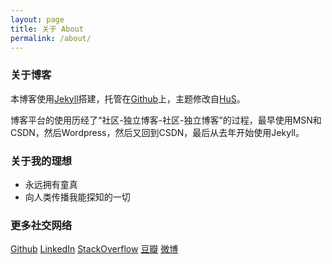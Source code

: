 ```yaml
---
layout: page
title: 关于 About
permalink: /about/
---
```


### 关于博客

本博客使用[Jekyll](http://jekyllrb.com/)搭建，托管在[Github](http://github.com/)上，主题修改自[HuS](http://soohu.github.io/)。

博客平台的使用历经了“社区-独立博客-社区-独立博客”的过程，最早使用MSN和CSDN，然后Wordpress，然后又回到CSDN，最后从去年开始使用Jekyll。

### 关于我的理想
- 永远拥有童真
- 向人类传播我能探知的一切

### 更多社交网络

[Github](http://github.com/clasnake)
[LinkedIn](http://www.linkedin.com/pub/haowen-zhu/56/218/248)
[StackOverflow](http://stackoverflow.com/users/1745255/clasnake)
[豆瓣](http://www.douban.com/people/arborzhu/)
[微博](http://weibo.com/p/1005051500823240)
